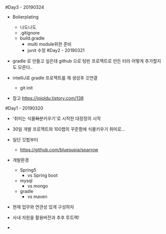 #Day3 - 20190324
* Bolierplating
	* 나도나도
	* .gitignore
	* build.gradle
		* multi module위한 준비
		* junit 수정
#Day2 - 20190321
* gradle 로 만들고 싶은데 github 으로 텅빈 프로젝트로 만든 터라 어떻게 추가할지도 모른다..
* intelliJ로 gradle 프로젝트를 재 생성후 깃연결
	* git init

* 참고
https://jojoldu.tistory.com/138

#Day1 - 20190320
* '취미는 식물~~화분~~키우기'로 시작한 대장정의 시작
* 30일 개발 프로젝트와 100랩의 꾸준함에 식물키우기 취미로...
* 일단 깃헙부터
	* https://github.com/bluesupia/sparrow

* 개발환경
	* Spring5
		* vs Spring boot
	* mysql
		* vs mongo
	* gradle
		* vs maven

* 현재 업무와 연관성 있게 구성하자
* 사내 자원을 활용버전과 추후 투트랙!
* 
<!--stackedit_data:
eyJoaXN0b3J5IjpbMzcyOTU3MTE2LC0xMzI3NTc3MzY5LDE3MT
E5MzA1NDgsNjIxMzY2NTUwXX0=
-->